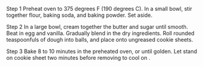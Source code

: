 Step 1
Preheat oven to 375 degrees F (190 degrees C). In a small bowl, stir together flour, baking soda, and baking powder. Set aside.

Step 2
In a large bowl, cream together the butter and sugar until smooth. Beat in egg and vanilla. Gradually blend in the dry ingredients. Roll rounded teaspoonfuls of dough into balls, and place onto ungreased cookie sheets.

Step 3
Bake 8 to 10 minutes in the preheated oven, or until golden. Let stand on cookie sheet two minutes before removing to cool on .